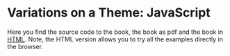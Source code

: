 # Variations on a Theme: JavaScript

Here you find the source code to the book, the book as pdf and the book in [HTML](https://rplano.github.io/book6_JavaScript/ "HTML").  Note, the HTML version allows you to try all the examples directly in the browser.
